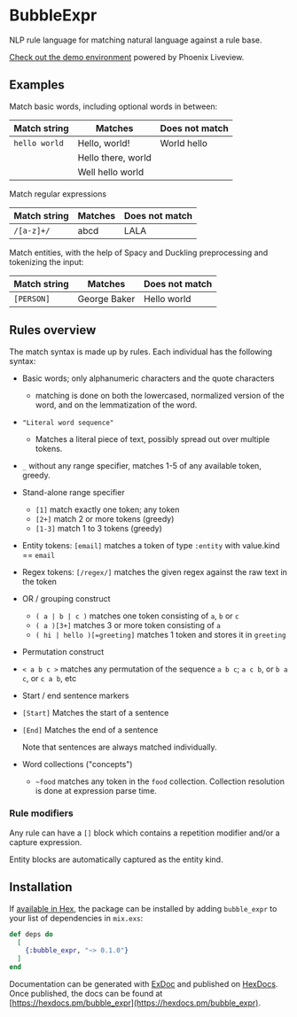 # BubbleExpr

NLP rule language for matching natural language against a rule base.

[Check out the demo environment](http://expr-ninja.apps.botsqd.com/) powered by Phoenix Liveview.


## Examples

Match basic words, including optional words in between:

| Match string  | Matches            | Does not match |
|---------------|--------------------|----------------|
| `hello world` | Hello, world!      | World hello    |
|               | Hello there, world |                |
|               | Well hello world   |                |

Match regular expressions

| Match string | Matches | Does not match |
|--------------|---------|----------------|
| `/[a-z]+/`   | abcd    | LALA           |


Match entities, with the help of Spacy and Duckling preprocessing and
tokenizing the input:

| Match string | Matches      | Does not match |
|--------------|--------------|----------------|
| `[PERSON]`   | George Baker | Hello world    |


## Rules overview

The match syntax is made up by rules. Each individual has the following syntax:

- Basic words; only alphanumeric characters and the quote characters
  - matching is done on both the lowercased, normalized version of the
    word, and on the lemmatization of the word.

- `"Literal word sequence"`
  - Matches a literal piece of text, possibly spread out over multiple tokens.

- `_` without any range specifier, matches 1-5 of any available token, greedy.

- Stand-alone range specifier
  - `[1]` match exactly one token; any token
  - `[2+]` match 2 or more tokens (greedy)
  - `[1-3]` match 1 to 3 tokens (greedy)

- Entity tokens: `[email]` matches a token of type `:entity` with value.kind == `email`

- Regex tokens: `[/regex/]` matches the given regex against the raw text in the token

- OR / grouping construct
  - `( a | b | c )` matches one token consisting of `a`, `b` or `c`
  - `( a )[3+]` matches 3 or more token consisting of `a`
  - `( hi | hello )[=greeting]` matches 1 token and stores it in `greeting`

- Permutation construct
 - `< a b c >` matches any permutation of the sequence `a b c`; `a c b`, or `b a c`, or `c a b`, etc

- Start / end sentence markers
- `[Start]` Matches the start of a sentence
- `[End]` Matches the end of a sentence

   Note that sentences are always matched individually.

- Word collections ("concepts")
  - `~food` matches any token in the `food` collection. Collection resolution is done at expression parse time.


### Rule modifiers

Any rule can have a `[]` block which contains a repetition modifier
and/or a capture expression.

Entity blocks are automatically captured as the entity kind.





## Installation

If [available in Hex](https://hex.pm/docs/publish), the package can be installed
by adding `bubble_expr` to your list of dependencies in `mix.exs`:

```elixir
def deps do
  [
    {:bubble_expr, "~> 0.1.0"}
  ]
end
```

Documentation can be generated with [ExDoc](https://github.com/elixir-lang/ex_doc)
and published on [HexDocs](https://hexdocs.pm). Once published, the docs can
be found at [https://hexdocs.pm/bubble_expr](https://hexdocs.pm/bubble_expr).

